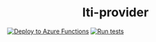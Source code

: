 <h1 align="center">lti-provider</h1>

[![Deploy to Azure Functions](https://github.com/landris006/lti-provider/actions/workflows/main_lti-linux.yml/badge.svg)](https://github.com/landris006/lti-provider/actions/workflows/main_lti-linux.yml)
[![Run tests](https://github.com/landris006/lti-provider/actions/workflows/test.yml/badge.svg)](https://github.com/landris006/lti-provider/actions/workflows/test.yml)
